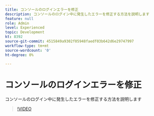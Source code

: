 ```yaml
---
title: コンソールのログインエラーを修正
description: コンソールのログイン中に発生したエラーを修正する方法を説明します
feature: null
role: Admin
level: Experienced
topic: Development
kt: 8392
source-git-commit: 4515849a9302f05948faedf03b642d6e29747997
workflow-type: tm+mt
source-wordcount: '0'
ht-degree: 0%

---
```



# コンソールのログインエラーを修正

コンソールのログイン中に発生したエラーを修正する方法を説明します
>[!VIDEO](https://video.tv.adobe.com/v/335896?quality=12)
